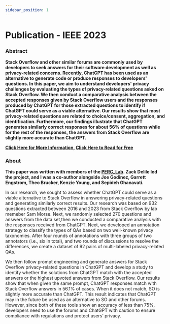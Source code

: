 ```yaml
---
sidebar_position: 1
---
```


# Publication - IEEE 2023

### Abstract

**Stack Overflow and other similar forums are commonly used by developers to seek answers for their software development as well as privacy-related concerns. Recently, ChatGPT has been used as an alternative to generate code or produce responses to developers' questions. In this paper, we aim to understand developers' privacy challenges by evaluating the types of privacy-related questions asked on Stack Overflow. We then conduct a comparative analysis between the accepted responses given by Stack Overflow users and the responses produced by ChatGPT for those extracted questions to identify if ChatGPT could serve as a viable alternative. Our results show that most privacy-related questions are related to choice/consent, aggregation, and identification. Furthermore, our findings illustrate that ChatGPT generates similarly correct responses for about 56% of questions while for the rest of the responses, the answers from Stack Overflow are slightly more accurate than ChatGPT.**  

**[Click Here for More Information](https://ieeexplore.ieee.org/document/10260753), [Click Here to Read for Free](https://arxiv.org/ftp/arxiv/papers/2306/2306.11174.pdf)**

### About
**This paper was written with members of the [PERC_Lab](https://www.sepidehghanavati.com/research). Zack Delile led the project, and I was a co-author alongside Joe Godinez, Garrett Engstrom, Theo Brucker, Kenzie Young, and Sepideh Ghanavati.**  

In our research, we sought to assess whether ChatGPT could serve as a viable alternative to Stack Overflow in answering privacy-related questions and generating similarly correct results. Our research was based on 932 questions extracted between 2016 and 2023 from Stack Overflow by lab memeber Sam Morse. Next, we randomly selected 270 questions and answers from the data set,then we conducted a comparative analysis with the responses received from ChatGPT. Next, we developed an annotation strategy to classify the types of QAs based on two well-known privacy taxonomies. After four rounds of annotations with three groups of two annotators (i.e., six in total), and two rounds of discussions to resolve the differences, we create a dataset of 92 pairs of multi-labeled privacy-related QAs. 


We then follow prompt engineering and generate
answers for Stack Overflow privacy-related questions in ChatGPT and develop a study to identify whether the solutions
from ChatGPT match with the accepted answers or the highest
upvoted answers from Stack Overflow.
Our results show that when given the same prompt, ChatGPT responses match with Stack Overflow answers in 56.1% of cases. When it does not match, SO is slightly more accurate than ChatGPT. This result indicates that ChatGPT may in the future be used as an alternative to SO and other forums. However, since both of these tools show an accuracy of less than 75%, developers need to use the forums and ChatGPT with caution to ensure compliance with regulations and protect users’ privacy.